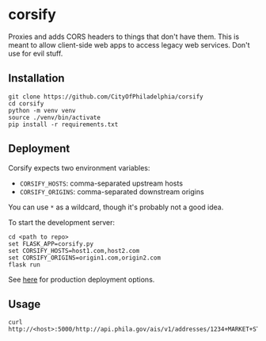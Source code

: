 # corsify

Proxies and adds CORS headers to things that don't have them. This is meant to allow client-side web apps to access legacy web services. Don't use for evil stuff.

## Installation

    git clone https://github.com/CityOfPhiladelphia/corsify
    cd corsify
    python -m venv venv
    source ./venv/bin/activate
    pip install -r requirements.txt

## Deployment

Corsify expects two environment variables:

* `CORSIFY_HOSTS`: comma-separated upstream hosts
* `CORSIFY_ORIGINS`: comma-separated downstream origins

You can use `*` as a wildcard, though it's probably not a good idea.

To start the development server:

    cd <path to repo>
    set FLASK_APP=corsify.py
    set CORSIFY_HOSTS=host1.com,host2.com
    set CORSIFY_ORIGINS=origin1.com,origin2.com
    flask run

See [here](http://flask.pocoo.org/docs/0.11/deploying/) for production deployment options.

## Usage

    curl http://<host>:5000/http://api.phila.gov/ais/v1/addresses/1234+MARKET+ST
